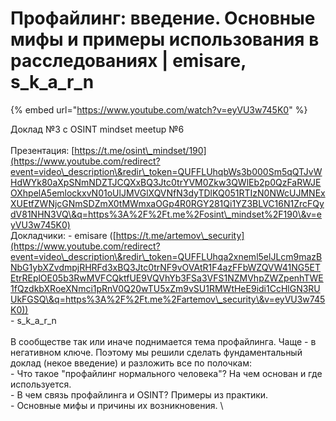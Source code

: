 # Профайлинг: введение. Основные мифы и примеры использования в расследованиях | emisare, s\_k\_a\_r\_n

{% embed url="https://www.youtube.com/watch?v=eyVU3w745K0" %}

Доклад №3 с OSINT mindset meetup №6 \
\
Презентация: [https://t.me/osint\_mindset/190](https://www.youtube.com/redirect?event=video\_description\&redir\_token=QUFFLUhqbWs3b000Sm5qQTJvWHdWYk80aXpSNmNDZTJCQXxBQ3Jtc0trYVM0Zkw3QWlEb2p0QzFaRWJEOXhpelA5emlockxvN01oUlJMVGlXQVNfN3dyTDlKQ051RTIzN0NWcUJMNExXUEtfZWNjcGNmSDZmX0tMWmxaOGp4R0RGY281Qi1YZ3BLVC16N1ZrcFQydV81NHN3VQ\&q=https%3A%2F%2Ft.me%2Fosint\_mindset%2F190\&v=eyVU3w745K0) \
Докладчики: - emisare ([https://t.me/artemov\_security](https://www.youtube.com/redirect?event=video\_description\&redir\_token=QUFFLUhqa2xneml5elJLcm9mazBNbG1ybXZvdmpjRHRFd3xBQ3Jtc0trNF9vOVAtR1F4azFFbWZQVW41NG5ETEtrREplOE05b3RwMVFCQktfUE9VQVhYb3FSa3VFS1NZMVhpZWZpenhTWE1fQzdkbXRoeXNmci1pRnV0Q20wTU5xZm9vSU1RMWtHeE9idi1CcHlGN3RUUkFGSQ\&q=https%3A%2F%2Ft.me%2Fartemov\_security\&v=eyVU3w745K0)) \
\- s\_k\_a\_r\_n\
\
В сообществе так или иначе поднимается тема профайлинга. Чаще - в негативном ключе. Поэтому мы решили сделать фундаментальный доклад (некое введение) и разложить все по полочкам: \
\- Что такое "профайлинг нормального человека"? На чем основан и где используется. \
\- В чем связь профайлинга и OSINT? Примеры из практики. \
\- Основные мифы и причины их возникновения. \
